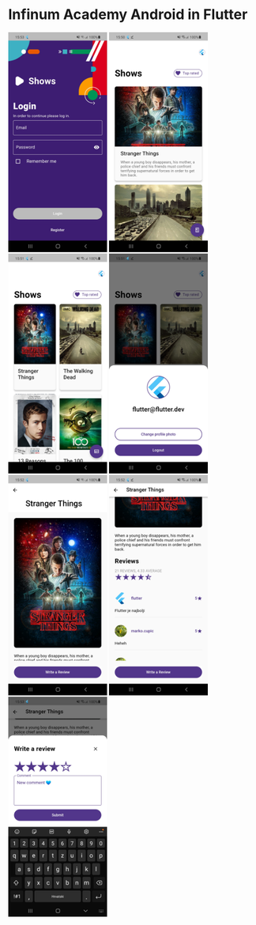 # Infinum Academy Android in Flutter
<div>
  <img src="/screenshots/screenshot1.jpg" alt="Login" width="200"/>
  <img src="/screenshots/screenshot2.jpg" alt="Shows column" width="200"/>
  <img src="/screenshots/screenshot3.jpg" alt="Shows grid" width="200"/>
  <img src="/screenshots/screenshot4.jpg" alt="Profile bottomsheet" width="200"/>
  <img src="/screenshots/screenshot5.jpg" alt="Show details" width="200"/>
  <img src="/screenshots/screenshot6.jpg" alt="Show details" width="200"/>
  <img src="/screenshots/screenshot7.jpg" alt="New review" width="200"/>
<div>
